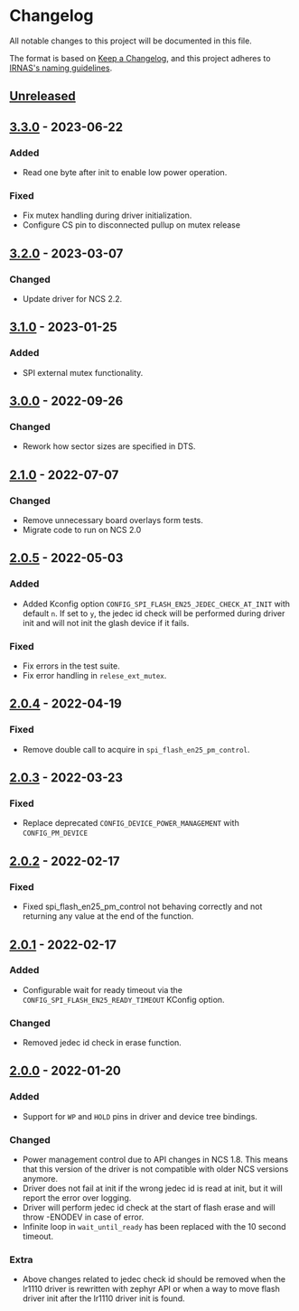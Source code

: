 # Changelog

All notable changes to this project will be documented in this file.

The format is based on [Keep a Changelog](https://keepachangelog.com/en/1.0.0/),
and this project adheres to [IRNAS's naming guidelines](https://github.com/IRNAS/irnas-core/blob/master/GITHUB_NAMING_GUIDELINES.md).

## [Unreleased]

## [3.3.0] - 2023-06-22

### Added

-   Read one byte after init to enable low power operation.

### Fixed

-   Fix mutex handling during driver initialization.
-   Configure CS pin to disconnected pullup on mutex release

## [3.2.0] - 2023-03-07

### Changed

-   Update driver for NCS 2.2.

## [3.1.0] - 2023-01-25

### Added

-   SPI external mutex functionality.

## [3.0.0] - 2022-09-26

### Changed

-   Rework how sector sizes are specified in DTS.

## [2.1.0] - 2022-07-07

### Changed

-   Remove unnecessary board overlays form tests.
-   Migrate code to run on NCS 2.0

## [2.0.5] - 2022-05-03

### Added

-   Added Kconfig option `CONFIG_SPI_FLASH_EN25_JEDEC_CHECK_AT_INIT` with default `n`. If set to `y`, the jedec id check will be performed during driver init and will not init the glash device if it fails.

### Fixed

-   Fix errors in the test suite.
-   Fix error handling in `relese_ext_mutex`.

## [2.0.4] - 2022-04-19

### Fixed

-   Remove double call to acquire in `spi_flash_en25_pm_control`.

## [2.0.3] - 2022-03-23

### Fixed

-   Replace deprecated `CONFIG_DEVICE_POWER_MANAGEMENT` with `CONFIG_PM_DEVICE`

## [2.0.2] - 2022-02-17

### Fixed

-   Fixed spi_flash_en25_pm_control not behaving correctly and not returning any value at the end of the function.

## [2.0.1] - 2022-02-17

### Added

-   Configurable wait for ready timeout via the `CONFIG_SPI_FLASH_EN25_READY_TIMEOUT` KConfig option.

### Changed

-   Removed jedec id check in erase function.

## [2.0.0] - 2022-01-20

### Added

-   Support for `WP` and `HOLD` pins in driver and device tree bindings.

### Changed

-   Power management control due to API changes in NCS 1.8. This means that this version of the driver is not compatible with older NCS versions anymore.
-   Driver does not fail at init if the wrong jedec id is read at init, but it will report the error over logging.
-   Driver will perform jedec id check at the start of flash erase and will throw -ENODEV in case of error.
-   Infinite loop in `wait_until_ready` has been replaced with the 10 second timeout.

### Extra

-   Above changes related to jedec check id should be removed when the lr1110 driver is rewritten with zephyr API or when a way to move flash driver init after the lr1110 driver init is found.

[Unreleased]: https://github.com/IRNAS/zephyr-spi-flash-en25-driver/compare/v3.3.0...HEAD

[3.3.0]: https://github.com/IRNAS/zephyr-spi-flash-en25-driver/compare/v3.2.0...v3.3.0

[3.2.0]: https://github.com/IRNAS/zephyr-spi-flash-en25-driver/compare/v3.1.0...v3.2.0

[3.1.0]: https://github.com/IRNAS/zephyr-spi-flash-en25-driver/compare/v3.0.0...v3.1.0

[3.0.0]: https://github.com/IRNAS/zephyr-spi-flash-en25-driver/compare//v2.1.0...v3.0.0

[2.1.0]: https://github.com/IRNAS/zephyr-spi-flash-en25-driver/compare/v2.0.5.../v2.1.0

[2.0.5]: https://github.com/IRNAS/zephyr-spi-flash-en25-driver/compare/v2.0.4.../v2.0.5

[2.0.4]: https://github.com/IRNAS/zephyr-spi-flash-en25-driver/compare/v2.0.3.../v2.0.4

[2.0.3]: https://github.com/IRNAS/zephyr-spi-flash-en25-driver/compare/v2.0.2.../v2.0.3

[2.0.2]: https://github.com/IRNAS/zephyr-spi-flash-en25-driver/compare/v2.0.1.../v2.0.2

[2.0.1]: https://github.com/IRNAS/zephyr-spi-flash-en25-driver/compare/v2.0.0.../v2.0.1

[2.0.0]: https://github.com/IRNAS/zephyr-spi-flash-en25-driver/compare/v1.1.1.../v2.0.0
